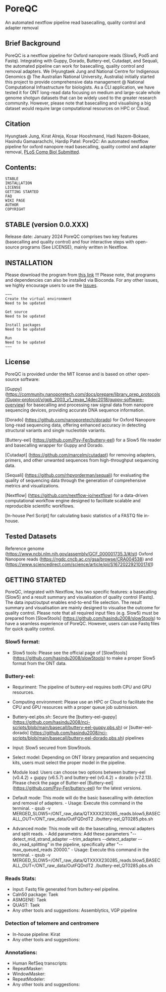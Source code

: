 # PoreQC
An automated nextflow pipeline read basecalling, quality control and adapter removal


## Brief Background
PoreQC is a nextflow pipeline for Oxford nanopore reads (Slow5, Pod5 and Fastq). Integrating with Guppy, Dorado, Buttery-eel, Cutadapt, and Sequali, the automated pipeline can work for basecalling, quality control and removal adapters. We (Hyungtaek Jung and National Centre for Indigenous Genomics @ The Australian National University, Australia) initially started this project to provide comprehensive data management @ National Computational Infrastructure for biologists. As a CLI application, we have tested it for ONT long-read data focusing on medium and large-scale whole genome shotgun datasets that can be widely used to the greater research community. However, please note that basecalling and visualising a big dataset would require large computational resources on HPC or Cloud. 


## Citation
Hyungtaek Jung, Kirat Alreja, Kosar Hooshmand, Hadi Nazem-Bokaee, Hasindu Gamaarachchi, Hardip Patel: PoreQC: An automated nextflow pipeline for oxford nanopore read basecalling, quality control and adapter removal, [PLoS Comp Biol Submitted](https://www.biorxiv.org/XXXX).


## Contents:
    STABLE
    INSTALLATION
    LICENSE 
    GETTING STARTED
    FAQ
    WIKI PAGE
    AUTHOR
    COPYRIGHT


## STABLE (version 0.0.XXX)
Release date: January 2024
PoreQC comprises two key features (basecalling and quality control) and four interactive steps with open-source programs (See LICENSE), mainly written in Nextflow. 


## INSTALLATION
Please download the program from [this link](https://github.com/OZTaekOppa/PoreQC)
!!! Please note, that programs and dependencies can also be installed via Bioconda. For any other issues, we highly encourage users to use the [Issues](https://github.com/OZTaekOppa/PoreQC/issues).

    ~~~
    Create the virtual environment
    Need to be updated
    
    Get source
    Need to be updated
    
    Install packages
    Need to be updated
    
    Run
    Need to be updated
    ~~~

## License

PoreQC is provided under the MIT license and is based on other open-source software:

[Guppy] (https://community.nanoporetech.com/docs/prepare/library_prep_protocols/Guppy-protocol/v/gpb_2003_v1_revax_14dec2018/guppy-software-overview) for  basecalling and processing raw signal data from nanopore sequencing devices, providing accurate DNA sequence information.

[Dorado] (https://github.com/nanoporetech/dorado) for Oxford Nanopore long-read sequencing data, offering enhanced accuracy in detecting structural variants and single nucleotide variants.

[Buttery-eel] (https://github.com/Psy-Fer/buttery-eel) for a Slow5 file reader and basecalling wrapper for Guppy and Dorado.

[Cutadapt] (https://github.com/marcelm/cutadapt) for removing adapters, primers, and other unwanted sequences from high-throughput sequencing data.

[Sequali] (https://github.com/rhpvorderman/sequali) for evaluating the quality of sequencing data through the generation of comprehensive metrics and visualizations.

[Nextflow] (https://github.com/nextflow-io/nextflow) for a data-driven computational workflow engine designed to facilitate scalable and reproducible scientific workflows.

[In-house Perl Script] for calculating basic statistics of a FASTQ file in-house.


## Tested Datasets
Reference genome (https://www.ncbi.nlm.nih.gov/assembly/GCF_000001735.3/#/st)
Oxford Nanopore reads (https://ngdc.cncb.ac.cn/gsa/browse/CRA004538) and (https://www.sciencedirect.com/science/article/pii/S1672022921001741)

## GETTING STARTED

PoreQC, integrated with Nextflow, has two specific features: a basecalling (Slow5) and a result summary and visualisation of quality control (Fastq). The data input/output enables end-to-end file selection. The result summary and visualisation are mainly designed to visualise the outcome for quality control. Please note that all required input files (e.g. Slow5) must be prepared from [Slow5tools] (https://github.com/hasindu2008/slow5tools) to have a seamless experience of PoreQC. However, users can use Fastq files for quick quality control. 


### Slow5 format:
- Slow5 tools: Please see the official page of [Slow5tools] (https://github.com/hasindu2008/slow5tools) to make a proper Slow5 format from the ONT data.

### Buttery-eel:
- Requriment: The pipeline of buttery-eel requires both CPU and GPU resources.
- Computing environment: Please use an HPC or Cloud to facilitate the CPU and GPU resources with a proper queue job submission.
- Buttery-eel.pbs.sh: Secure the [buttery-eel-guppy] (https://github.com/hasindu2008/nci-scripts/blob/main/basecall/buttery-eel-guppy.pbs.sh) or [butter-eel-dorado] (https://github.com/hasindu2008/nci-scripts/blob/main/basecall/buttery-eel-dorado.pbs.sh) pipelines
- Input: Slow5 secured from Slow5tools.
- Select model: Depending on ONT library preparation and sequencing kits, users must select the proper model in the pipeline.
- Module load: Users can choose two options between buttery-eel (v0.4.2) + guppy (v6.5.7) and buttery-eel (v0.4.2) + dorado (v7.2.13). Please check the page of Butter-eel [Buttery-eel] (https://github.com/Psy-Fer/buttery-eel) for the latest versions.
- Default mode: This mode will do the basic basecalling with detection and removal of adapters.
        - Usage: Execute this command in the terminal.
        - qsub -v MERGED_SLOW5=/ONT_raw_data/QTXXXX230285_reads.blow5,BASECALL_OUT=/ONT_raw_data/OutFQDrdT2 ./buttery-eel_QT0285.pbs.sh
  
- Advanced mode: This mode will do the basecalling, removal adapters and split reads.
        - Add parameters: Add these parameters "--detect_mid_strand_adapter --trim_adapters --detect_adapter --do_read_splitting" in the pipeline, specifically after "--max_queued_reads 20000."
        - Usage: Execute this command in the terminal.
        - qsub -v MERGED_SLOW5=/ONT_raw_data/QTXXXX230285_reads.blow5,BASECALL_OUT=/ONT_raw_data/OutFQDrdT2 ./buttery-eel_QT0285.pbs.sh


### Reads Stats:
- Input: Fastq file generated from buttery-eel pipeline. 
- Caln50 package: Taek
- ASMGENE: Taek
- QUAST: Taek
- Any other tools and suggestions: Assemblytics, VGP pipeline

### Detection of telomere and centromere 
- In-house pipeline: Kirat
- Any other tools and suggestions:

### Annotations:
- Human RefSeq transcripts:
- RepeatMasker:
- WindowMasker:
- RepeatModeler:
- Any other tools and suggestions:





